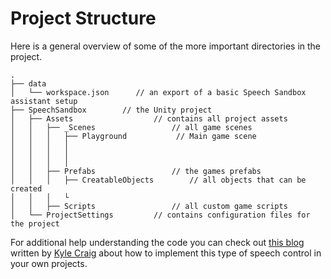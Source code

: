 # Project Structure

Here is a general overview of some of the more important directories in the project.

```
.
├── data
│   └── workspace.json      // an export of a basic Speech Sandbox assistant setup
├── SpeechSandbox        // the Unity project
│   ├── Assets                  // contains all project assets
│   │   ├── _Scenes                 // all game scenes
│   │   │   ├── Playground           // Main game scene
│   │   │   │
│   │   │   │
│   │   │   │
│   │   ├── Prefabs                 // the games prefabs
│   │   │   ├── CreatableObjects        // all objects that can be created
│   │   │   └
│   │   ├── Scripts                 // all custom game scripts
│   └── ProjectSettings         // contains configuration files for the project
```

For additional help understanding the code you can check out [this blog](https://www.ibm.com/innovation/milab/watson-speech-virtual-reality-unity/) written by [Kyle Craig](https://twitter.com/thekylecraig) about how to implement this type of speech control in your own projects.
